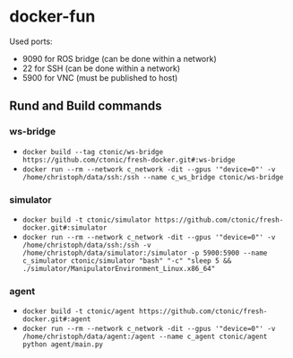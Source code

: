 # docker-fun

Used ports:
- 9090 for ROS bridge (can be done within a network)
- 22 for SSH (can be done within a network)
- 5900 for VNC (must be published to host)

## Rund and Build commands
### ws-bridge
- `docker build --tag ctonic/ws-bridge https://github.com/ctonic/fresh-docker.git#:ws-bridge`
- `docker run --rm --network c_network -dit --gpus '"device=0"' -v /home/christoph/data/ssh:/ssh --name c_ws_bridge ctonic/ws-bridge`

### simulator
- `docker build -t ctonic/simulator https://github.com/ctonic/fresh-docker.git#:simulator`
- `docker run --rm --network c_network -dit --gpus '"device=0"' -v /home/christoph/data/ssh:/ssh -v /home/christoph/data/simulator:/simulator -p 5900:5900 --name c_simulator ctonic/simulator "bash" "-c" "sleep 5 && ./simulator/ManipulatorEnvironment_Linux.x86_64"`

### agent
- `docker build -t ctonic/agent https://github.com/ctonic/fresh-docker.git#:agent`
- `docker run --rm --network c_network -dit --gpus '"device=0"' -v /home/christoph/data/agent:/agent --name c_agent ctonic/agent python agent/main.py`